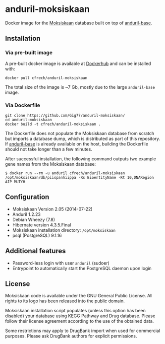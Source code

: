 # anduril-moksiskaan

Docker image for the [Moksiskaan](http://csbi.ltdk.helsinki.fi/moksiskaan/index.html) database built on top of [anduril-base](https://github.com/Gig77/anduril-base).

## Installation

### Via pre-built image

A pre-built docker image is available at [Dockerhub](https://registry.hub.docker.com/u/cfrech/anduril-moksiskaan/) and can be installed with:

    docker pull cfrech/anduril-moksiskaan

The total size of the image is ~7 Gb, mostly due to the large `anduril-base` image.

### Via Dockerfile

    git clone https://github.com/Gig77/anduril-moksiskaan/
    cd anduril-moksiskaan
    docker build -t cfrech/anduril-moksiskaan .

The Dockerfile does not populate the Moksiskaan database from scratch but imports a database dump, which is distributed as part of this repository. If [anduril-base](https://github.com/Gig77/anduril-base) is already available on the host, building the Dockerfile should not take longer than a few minutes.

After successful installation, the following command outputs two example gene names from the Moksiskaan database:

    $ docker run --rm -u anduril cfrech/anduril-moksiskaan /opt/moksiskaan/db/piispanhiippa -Rs BioentityName -Rt 10,DNARegion AIP MUTYH

## Configuration

* Moksiskaan Version 2.05 (2014-07-22)
* Anduril 1.2.23
* Debian Wheezy (7.8)
* Hibernate version 4.3.5.Final
* Moksiskaan installation directory: `/opt/moksiskaan`
* psql (PostgreSQL) 9.1.16

## Additional features

* Password-less login with user `anduril` (sudoer)
* Entrypoint to automatically start the PostgreSQL daemon upon login 

## License

Moksiskaan code is available under the GNU General Public License. All rights to its logo has been released into the public domain.

Moksiskaan installation script populates (unless this option has been disabled) your database using KEGG Pathway and Drug database. Please follow their license agreement according to the use of the obtained data.

Some restrictions may apply to DrugBank import when used for commercial purposes. Please ask DrugBank authors for explicit permissions.
